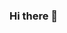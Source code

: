 ### Hi there 👋

<!--
**cnjlv/cnjlv** is a ✨ _special_ ✨ repository because its `README.md` (this file) appears on your GitHub profile.

I’m currently learning coding from scratch.
